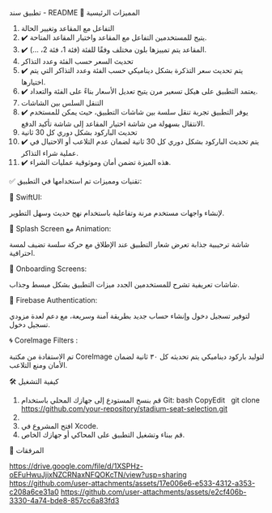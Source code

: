
تطبيق سند - README
🚀 المميزات الرئيسية
1. التفاعل مع المقاعد وتغيير الحالة
2. ✔️ يتيح للمستخدمين التفاعل مع المقاعد واختيار المقاعد المتاحة.
3. ✔️ المقاعد يتم تمييزها بلون مختلف وفقًا للفئة (فئة 1، فئة 2، ...).
4. تحديث السعر حسب الفئة وعدد التذاكر
5. ✔️ يتم تحديث سعر التذكرة بشكل ديناميكي حسب الفئة وعدد التذاكر التي يتم اختيارها.
6. ✔️ يعتمد التطبيق على هيكل تسعير مرن يتيح تعديل الأسعار بناءً على الفئة والتعداد.
7. التنقل السلس بين الشاشات
8. ✔️ يوفر التطبيق تجربة تنقل سلسة بين شاشات التطبيق، حيث يمكن للمستخدم الانتقال بسهولة من شاشة اختيار المقاعد إلى شاشة تأكيد الدفع.
9. تحديث الباركود بشكل دوري كل 30 ثانية
10. ✔️ يتم تحديث الباركود بشكل دوري كل 30 ثانية لضمان عدم التلاعب أو الاحتيال في عملية شراء التذاكر.
11. ✔️ هذه الميزة تضمن أمان وموثوقية عمليات الشراء.



✅ تقنيات ومميزات تم استخدامها في التطبيق:


🔧 SwiftUI:

لإنشاء واجهات مستخدم مرنة وتفاعلية باستخدام نهج حديث وسهل التطوير.

🚀 Splash Screen مع Animation:

شاشة ترحيبية جذابة تعرض شعار التطبيق عند الإطلاق مع حركة سلسة تضيف لمسة احترافية.

🧭 Onboarding Screens:

شاشات تعريفية تشرح للمستخدمين الجدد ميزات التطبيق بشكل مبسط وجذاب.


🔐 Firebase Authentication:

لتوفير تسجيل دخول وإنشاء حساب جديد بطريقة آمنة وسريعة، مع دعم لعدة مزودي تسجيل دخول.

🌀 CoreImage Filters :

تم الاستفادة من مكتبة CoreImage لتوليد باركود ديناميكي يتم تحديثه كل ٣٠ ثانية لضمان الأمان ومنع التلاعب.

🛠 كيفية التشغيل
1. قم بنسخ المستودع إلى جهازك المحلي باستخدام Git: bash CopyEdit   git clone https://github.com/your-repository/stadium-seat-selection.git
2.   
3. افتح المشروع في Xcode.
4. قم ببناء وتشغيل التطبيق على المحاكي أو جهازك الخاص.

🎥 المرفقات

https://drive.google.com/file/d/1XSPHz-oEFuHwuJjixNZCRNaxNFQOKcTN/view?usp=sharing
https://github.com/user-attachments/assets/17e006e6-e533-4312-a353-c208a6ce31a0
https://github.com/user-attachments/assets/e2cf406b-3330-4a74-bde8-857cc6a83fd3



